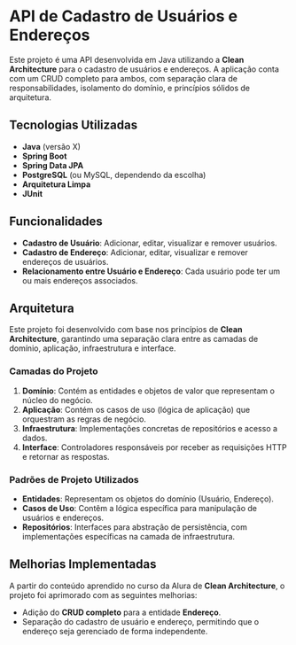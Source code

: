 # API de Cadastro de Usuários e Endereços

Este projeto é uma API desenvolvida em Java utilizando a **Clean Architecture** para o cadastro de usuários e endereços. A aplicação conta com um CRUD completo para ambos, com separação clara de responsabilidades, isolamento do domínio, e princípios sólidos de arquitetura.

## Tecnologias Utilizadas

- **Java** (versão X)
- **Spring Boot**
- **Spring Data JPA**
- **PostgreSQL** (ou MySQL, dependendo da escolha)
- **Arquitetura Limpa**
- **JUnit**
  
## Funcionalidades

- **Cadastro de Usuário**: Adicionar, editar, visualizar e remover usuários.
- **Cadastro de Endereço**: Adicionar, editar, visualizar e remover endereços de usuários.
- **Relacionamento entre Usuário e Endereço**: Cada usuário pode ter um ou mais endereços associados.

## Arquitetura

Este projeto foi desenvolvido com base nos princípios de **Clean Architecture**, garantindo uma separação clara entre as camadas de domínio, aplicação, infraestrutura e interface.

### Camadas do Projeto

1. **Domínio**: Contém as entidades e objetos de valor que representam o núcleo do negócio.
2. **Aplicação**: Contém os casos de uso (lógica de aplicação) que orquestram as regras de negócio.
3. **Infraestrutura**: Implementações concretas de repositórios e acesso a dados.
4. **Interface**: Controladores responsáveis por receber as requisições HTTP e retornar as respostas.

### Padrões de Projeto Utilizados

- **Entidades**: Representam os objetos do domínio (Usuário, Endereço).
- **Casos de Uso**: Contêm a lógica específica para manipulação de usuários e endereços.
- **Repositórios**: Interfaces para abstração de persistência, com implementações específicas na camada de infraestrutura.
  
## Melhorias Implementadas

A partir do conteúdo aprendido no curso da Alura de **Clean Architecture**, o projeto foi aprimorado com as seguintes melhorias:

- Adição do **CRUD completo** para a entidade **Endereço**.
- Separação do cadastro de usuário e endereço, permitindo que o endereço seja gerenciado de forma independente.

